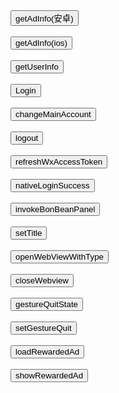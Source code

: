 <!DOCTYPE html>
<html lang="en">
<head>
  <meta charset="UTF-8">
  <meta name="viewport" content="width=device-width, initial-scale=1.0">
  <title>Document</title>
</head>
<script src="https://wechatfe.github.io/vconsole/lib/vconsole.min.js?v=3.2.0"></script>
<body>
  <button id="adinfo" >getAdInfo(安卓)</button><br/><br/>
  <button id="adinfoios" >getAdInfo(ios)</button><br/><br/>
  <button id="userinfo" >getUserInfo</button><br/><br/>
  <button id="Login" >Login</button><br/><br/>
  <button id="changeMainAccount" >changeMainAccount</button><br/><br/>
  <button id="logout" >logout</button><br/><br/>
  <button id="refreshWxAccessToken" >refreshWxAccessToken</button><br/><br/>
  <button id="nativeLoginSuccess" >nativeLoginSuccess</button><br/><br/>
  <button id="invokeBonBeanPanel" >invokeBonBeanPanel</button><br/><br/>
  <button id="setTitle" >setTitle</button><br/><br/>
  <button id="openWebViewWithType" >openWebViewWithType</button><br/><br/>
  <button id="closeWebview" >closeWebview</button><br/><br/>
  <button id="gestureQuitState" >gestureQuitState</button><br/><br/>
  <button id="setGestureQuit" >setGestureQuit</button><br/><br/>
  <button id="loadRewardedAd" >loadRewardedAd</button><br/><br/>
  <button id="showRewardedAd" >showRewardedAd</button><br/><br/>
</body>
<script>

  const vconsole = new VConsole()

  const injectScript = (scriptUrl, cb) => {
    const scripts = document.createElement('script')
    scripts.type = 'text/javascript'
    scripts.src = scriptUrl
    document.getElementsByTagName('head')[0].appendChild(scripts)
    scripts.onload = () => {
      if (cb) {
        cb()
      }
    }
  }

  const getPlatform = () => {
    if (
      navigator.userAgent.toLowerCase().indexOf('iphone') > -1 ||
      navigator.userAgent.toLowerCase().indexOf('ipad') > -1
    ) {
      return 'iphone'
    } else if (navigator.userAgent.toLowerCase().indexOf('android') > -1) {
      return 'aphone'
    }
    return 'other'
  }

  const pf = getPlatform()

  const registerCallBack = () => {
    window.getAdInfoSG = (res) =>{
      console.log('getAdInfo',res)
      alert('getAdInfo',res)
    }

    window.getUserInfoSG = (res) =>{//获取登录用户信息回调
      console.log('getUserInfo',res)
      alert('getUserInfo',res)
    }

    window.LoginSG = (res) =>{//展示登录页面回调
      console.log('login',res)
      alert('login',res)
    }

    window.changeMainAccountSG = (res) =>{//切换登录账号回调
      console.log('changeMainAccount',res)
      alert('changeMainAccount',res)
    }

    window.logoutsSG = (res) =>{//退出当前登录账户回调
      console.log('logout',res)
      alert('logout',res)
    }

    window.refreshWxAccessTokenSG = (res) =>{//刷新微信accessToken回调
      console.log('refreshWxAccessToken',res)
      alert('refreshWxAccessToken',res)
    }

    window.nativeLoginSuccessSG = (res) =>{//端上登录成功通知回调
      if (res.account) {
        if (res.account === 'qq') {
          alert('qq登录') 
        } else if(res.account === 'weixin') {
          alert('微信登录') 
        }
      } else {
        alert('未登录') 
      }
    }

    window.invokeBonBeanPanelSG = (res) =>{//充值新豆面板回调
      console.log('invokeBonBeanPanel',res)
      alert('invokeBonBeanPanel',res)
    }

    window.setTitleSG = (res) =>{//设置标题回调
      console.log('setTitle',res)
      alert('setTitle',res)
    }

    window.openWebViewWithTypeSG = (res) =>{//打开新的webview回调
      console.log('openWebViewWithType',res)
      alert('openWebViewWithType',res)
    }

    window.closeWebviewSG = (res) =>{//关闭webview回调
      console.log('closeWebview',res)
      alert('closeWebview',res)
    }

    window.setGestureQuitSG = (res) =>{//禁止右滑手势回调
      console.log('setGestureQuit',res)
      alert('setGestureQuit',res)
    }

    window.loadRewardedAdSG = (res) =>{//请求激励广告回调
      console.log('loadRewardedAd',res)
      alert('loadRewardedAd',res)
    }

    window.showRewardedAdSG = (res) =>{//展示激励广告回调
      console.log('showRewardedAd',res)
      alert('showRewardedAd',res)
    }

  }

  const rewardedAdCallback = (res) =>{//激励广告回调
      console.log('rewardedAd',res)
      alert('rewardedAd',res)
    }
 
  const initAppData = () => {
    
  }

  window.webPageManager = {}
  window.webPageManager.pageOnShow = () =>{
    // 弹出提示&Console输出
    alert('OnShow')
  }
    
  window.webPageManager.pageOnHide = () =>{
    // 弹出提示&Console输出
    alert('OnHide')
  }

  var adinfo = document.querySelector("#adinfo")//获取用户设备相关参数(安卓)
  adinfo.onclick =()=>{
    alert(window.TencentNews.getAdInfo())
    alert(window.TencentNews.invoke('getAdInfo'))
  }

  var adinfoios = document.querySelector("#adinfoios")//获取用户设备相关参数(ios))
  adinfoios.onclick =()=>{
    window.TencentNews.invoke('getAdInfo', {'onCallback':window.getAdInfoSG})
  }

  var userinfo = document.querySelector("#userinfo")//获取登录用户信息
  userinfo.onclick =()=>{
    window.TencentNews.invoke('getUserInfo', {'onCallback':window.getUserInfoSG})
  }

  var Login = document.querySelector("#Login")//展示登录页面
  Login.onclick =()=>{
    window.TencentNews.invoke('login', {'type': 'qqorweixin','userInfo': {'id':'fakeid'},'onCallback':window.LoginSG})
  }

  var changeMainAccount = document.querySelector("#changeMainAccount")//切换登录账号
  changeMainAccount.onclick =()=>{
    window.TencentNews.invoke('changeMainAccount', {'type': 'weixin','userInfo': {'id':'fakeid'},'onCallback':window.changeMainAccountSG})
  }

  var logout = document.querySelector("#logout")//退出当前登录账户
  logout.onclick =()=>{
    window.TencentNews.invoke('logout', {'onCallback':window.logoutsSG})
  }

  var refreshWxAccessToken = document.querySelector("#refreshWxAccessToken")//刷新微信accessToken
  refreshWxAccessToken.onclick =()=>{
    window.TencentNews.invoke('refreshWxAccessToken', {'onCallback':window.refreshWxAccessTokenSG})
  }
  
  var nativeLoginSuccess = document.querySelector("#nativeLoginSuccess")//端上登录成功通知
  nativeLoginSuccess.onclick =()=>{
    window.TencentNews.invoke('getUserInfo', {'onCallback':window.nativeLoginSuccessSG})
  }

  var invokeBonBeanPanel = document.querySelector("#invokeBonBeanPanel")//充值新豆面板
  invokeBonBeanPanel.onclick =()=>{
    window.TencentNews.invoke('invokeBonBeanPanel', {
      'needBeanAmount': 300,
      'bizType':'xxx',
      'scenesId':'xxx',
      'catalogId':'xxx',
      onCallback: window.invokeBonBeanPanelSG
    })
  }

  var setTitle = document.querySelector("#setTitle")//设置标题
  setTitle.onclick =()=>{
    window.TencentNews.invoke('setTitle', {'title': '新闻腾讯','onCallback':window.setTitleSG})
  }

  var openWebViewWithType = document.querySelector("#openWebViewWithType")//打开新的webview
  openWebViewWithType.onclick =()=>{
    // window.TencentNews.invoke('openWebViewWithType', {
    //   'url': 'https://www.baidu.com/',
    //   'type': '9',
    //   'isFullScreen': 0,
    //   onCallback: window.openWebViewWithTypeSG
    // });
    window.TencentNews.openWebViewWithType('https://www.baidu.com', '9',window.openWebViewWithTypeSG)
  }

  var closeWebview = document.querySelector("#closeWebview")//关闭webview
  closeWebview.onclick =()=>{
    window.TencentNews.invoke('closeWebview', {'onCallback':window.closeWebviewSG})
  }
  
  var gesture_enable = "0" // "0":禁止 "1":不禁
  function tad_get_back_gesture_enabled() {
    return gesture_enable;
  }
  var setGestureQuit = document.querySelector("#setGestureQuit")//禁止右滑手势
  setGestureQuit.onclick =()=>{
    window.TencentNews.invoke('setGestureQuit', {'enabled':gesture_enable, 'onCallback':window.setGestureQuitSG})
  }

  loadRewardedAd.onclick =()=>{
    window.TencentNews.invoke('loadRewardedAd', {'entranceId':"abc123", 'onCallback':window.loadRewardedAdSG})
  }

  showRewardedAd.onclick =()=>{
    window.TencentNews.invoke('showRewardedAd', {'maxUnlockTime':"11", 'onCallback':window.showRewardedAdSG})
  }

  const injectAppScript = () => {
    // 新闻且安卓注入js,注入成功执行回调，回调中初始化客户端提供的数据，
    // 全局添加回调
    registerCallBack()

    if (pf === 'aphone') {
      injectScript('http://mat1.gtimg.com/www/js/newsapp/jsapi/news.js?_tsid=1', () => {
        initAppData()
      })
    }

    // TODO:新闻且iOS判断客户端初始化成功,注入成功执行回调，回调中初始化客户端提供的数据，
    if (pf === 'iphone') {
      // TencentNewsJSInjectionComplete是ios客户端提供的TencentNews注入成功的标志
      document.addEventListener('TencentNewsJSInjectionComplete', () => {
        initAppData()
      })
    }
  }

  injectAppScript()
</script>
</html>